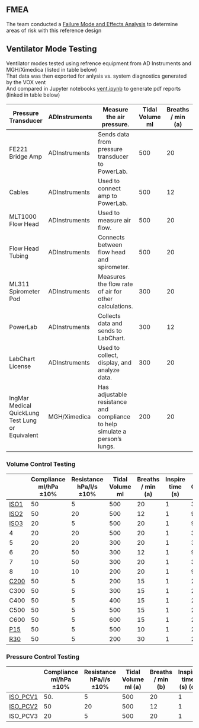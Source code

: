 ## FMEA

The team conducted a [Failure Mode and Effects Analysis](https://github.com/cionicwear/vent/blob/master/analysis/VOX_FMEA.xlsx) to determine areas of risk with this reference design


## Ventilator Mode Testing

Ventilator modes  tested using refrence equipment from AD Instruments and MGH/Ximedica (listed in table below)  
That data was then exported for anlysis vs. system diagnostics generated by the VOX vent  
And compared in Jupyter notebooks [vent.ipynb](analysis/vent.ipynb) to generate pdf reports (linked in table below)

|   Pressure Transducer                                |   ADInstruments   |   Measure the air pressure.                                                     | Tidal Volume ml | Breaths / min (a) | Inspire time (s) | O2 | BAP (PEEP) | I:E |
|------------------------------------------------------|-------------------|---------------------------------------------------------------------------------|-----------------|-------------------|------------------|----|------------|-----|
|   FE221 Bridge Amp                                   |   ADInstruments   |   Sends data from pressure transducer to PowerLab.                              | 500             | 20                | 1                | 30 | 5          | 1:2 |
|   Cables                                             |   ADInstruments   |   Used to connect amp to PowerLab.                                              | 500             | 12                | 1                | 90 | 10         | 1:4 |
|   MLT1000 Flow Head                                  |   ADInstruments   |   Used to measure air flow.                                                     | 500             | 20                | 1                | 90 | 5          | 1:2 |
|   Flow Head Tubing                                   |   ADInstruments   |   Connects between flow head and spirometer.                                    | 500             | 20                | 1                | 30 | 10         |     |
|   ML311 Spirometer Pod                               |   ADInstruments   |   Measures the flow rate of air for other calculations.                         | 300             | 20                | 1                | 30 | 5          |     |
|   PowerLab                                           |   ADInstruments   |   Collects data and sends to LabChart.                                          | 300             | 12                | 1                | 90 | 10         | 1:3 |
|   LabChart License                                   |   ADInstruments   |   Used to collect, display, and analyze data.                                   | 300             | 20                | 1                | 30 | 10         |     |
|   IngMar Medical QuickLung Test Lung or Equivalent   |   MGH/Ximedica    |   Has adjustable resistance and compliance to help simulate a person’s lungs.   | 200             | 20                | 1                | 90 | 5          |     |


### Volume Control Testing

|      | Compliance ml/hPa ±10% | Resistance  hPa/l/s ±10% | Tidal Volume ml | Breaths / min (a) | Inspire time (s) | O2 | BAP (PEEP) | I:E |
|------|------------------------|--------------------------|-----------------|-------------------|------------------|----|------------|-----|
| [ISO1](analysis/ISO1.pdf)    | 50                     | 5                        | 500             | 20                | 1                | 30 | 5          | 1:2 |
| [ISO2](analysis/ISO2.pdf)   | 50                     | 20                       | 500             | 12                | 1                | 90 | 10         | 1:4 |
| [ISO3](analysis/ISO3.pdf)   | 20                     | 5                        | 500             | 20                | 1                | 90 | 5          | 1:2 |
| 4    | 20                     | 20                       | 500             | 20                | 1                | 30 | 10         |     |
| 5    | 20                     | 20                       | 300             | 20                | 1                | 30 | 5          |     |
| 6    | 20                     | 50                       | 300             | 12                | 1                | 90 | 10         | 1:3 |
| 7    | 10                     | 50                       | 300             | 20                | 1                | 30 | 10         |     |
| 8    | 10                     | 10                       | 200             | 20                | 1                | 90 | 5          |     |
| [C200](analysis/C200.pdf)  | 50                     | 5                        | 200             | 15                | 1                | 20 | 5          | 1:3 |
| C300 | 50                     | 5                        | 300             | 15                | 1                | 20 | 5          | 1:3 |
| C400 | 50                     | 5                        | 400             | 15                | 1                | 20 | 5          | 1:3 |
| C500 | 50                     | 5                        | 500             | 15                | 1                | 20 | 5          | 1:3 |
| C600 | 50                     | 5                        | 600             | 15                | 1                | 20 | 5          | 1:3 |
| [P15](analysis/P15.pdf)  | 50                     | 5                        | 500             | 10                | 1                | 20 | 15         | 1:5 |
| [R30](analysis/R30.pdf)  | 50                     | 5                        | 200             | 30                | 1                | 20 | 5          | 1:1 |


### Pressure Control Testing


|   | Compliance ml/hPa ±10%                                                       | Resistance  hPa/l/s ±10% | Tidal Volume ml (a) | Breaths / min (b) | Inspire time (s) (c) | O2 | BAP (PEEP) | Δ insp pressure (d) |
|---|------------------------------------------------------------------------------|--------------------------|---------------------|-------------------|----------------------|----|------------|---------------------|
| [ISO_PCV1](analysis/ISO_PCV1.pdf) | 50.                                                            | 5                        | 500                 | 20                | 1                    | 30 | 5          | 10                  |
| [ISO_PCV2](analysis/ISO_PCV2.pdf) | 50                                                                           | 20                       | 500                 | 12                | 1                    | 90 | 10         | 15                  |                                     |
| ISO_PCV3 | 20                                                                           | 5                        | 500                 | 20                | 1                    | 90 | 5          | 25                  |
